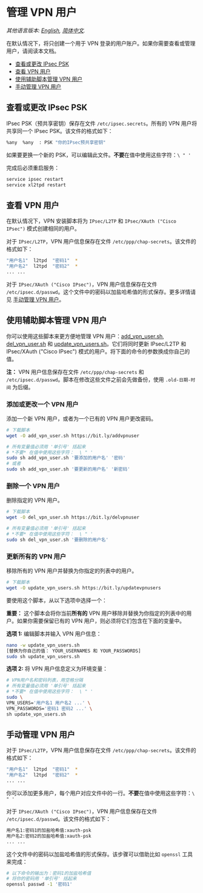 # 管理 VPN 用户

*其他语言版本: [English](manage-users.md), [简体中文](manage-users-zh.md).*

在默认情况下，将只创建一个用于 VPN 登录的用户账户。如果你需要查看或管理用户，请阅读本文档。

- [查看或更改 IPsec PSK](#查看或更改-ipsec-psk)
- [查看 VPN 用户](#查看-vpn-用户)
- [使用辅助脚本管理 VPN 用户](#使用辅助脚本管理-vpn-用户)
- [手动管理 VPN 用户](#手动管理-vpn-用户)

## 查看或更改 IPsec PSK

IPsec PSK（预共享密钥）保存在文件 `/etc/ipsec.secrets`。所有的 VPN 用户将共享同一个 IPsec PSK。该文件的格式如下：

```bash
%any  %any  : PSK "你的IPsec预共享密钥"
```

如果要更换一个新的 PSK，可以编辑此文件。**不要**在值中使用这些字符：`\ " '`

完成后必须重启服务：

```bash
service ipsec restart
service xl2tpd restart
```

## 查看 VPN 用户

在默认情况下，VPN 安装脚本将为 `IPsec/L2TP` 和 `IPsec/XAuth ("Cisco IPsec")` 模式创建相同的用户。

对于 `IPsec/L2TP`，VPN 用户信息保存在文件 `/etc/ppp/chap-secrets`。该文件的格式如下：

```bash
"用户名1"  l2tpd  "密码1"  *
"用户名2"  l2tpd  "密码2"  *
... ...
```

对于 `IPsec/XAuth ("Cisco IPsec")`，VPN 用户信息保存在文件 `/etc/ipsec.d/passwd`。这个文件中的密码以加盐哈希值的形式保存。更多详情请见 [手动管理 VPN 用户](#手动管理-vpn-用户)。

## 使用辅助脚本管理 VPN 用户

你可以使用这些脚本来更方便地管理 VPN 用户：[add_vpn_user.sh](https://github.com/hwdsl2/setup-ipsec-vpn/blob/master/extras/add_vpn_user.sh), [del_vpn_user.sh](https://github.com/hwdsl2/setup-ipsec-vpn/blob/master/extras/del_vpn_user.sh) 和 [update_vpn_users.sh](https://github.com/hwdsl2/setup-ipsec-vpn/blob/master/extras/update_vpn_users.sh)。它们将同时更新 IPsec/L2TP 和 IPsec/XAuth ("Cisco IPsec") 模式的用户。将下面的命令的参数换成你自己的值。

**注：** VPN 用户信息保存在文件 `/etc/ppp/chap-secrets` 和 `/etc/ipsec.d/passwd`。脚本在修改这些文件之前会先做备份，使用 `.old-日期-时间` 为后缀。

### 添加或更改一个 VPN 用户

添加一个新 VPN 用户，或者为一个已有的 VPN 用户更改密码。

```bash
# 下载脚本
wget -O add_vpn_user.sh https://bit.ly/addvpnuser
```

```bash
# 所有变量值必须用 '单引号' 括起来
# *不要* 在值中使用这些字符：  \ " '
sudo sh add_vpn_user.sh '要添加的用户名' '密码'
# 或者
sudo sh add_vpn_user.sh '要更新的用户名' '新密码'
```

### 删除一个 VPN 用户

删除指定的 VPN 用户。

```bash
# 下载脚本
wget -O del_vpn_user.sh https://bit.ly/delvpnuser
```

```bash
# 所有变量值必须用 '单引号' 括起来
# *不要* 在值中使用这些字符：  \ " '
sudo sh del_vpn_user.sh '要删除的用户名'
```

### 更新所有的 VPN 用户

移除所有的 VPN 用户并替换为你指定的列表中的用户。

```bash
# 下载脚本
wget -O update_vpn_users.sh https://bit.ly/updatevpnusers
```

要使用这个脚本，从以下选项中选择一个：

**重要：** 这个脚本会将你当前**所有的** VPN 用户移除并替换为你指定的列表中的用户。如果你需要保留已有的 VPN 用户，则必须将它们包含在下面的变量中。

**选项 1:** 编辑脚本并输入 VPN 用户信息：

```bash
nano -w update_vpn_users.sh
[替换为你自己的值： YOUR_USERNAMES 和 YOUR_PASSWORDS]
sudo sh update_vpn_users.sh
```

**选项 2:** 将 VPN 用户信息定义为环境变量：

```bash
# VPN用户名和密码列表，用空格分隔
# 所有变量值必须用 '单引号' 括起来
# *不要* 在值中使用这些字符：  \ " '
sudo \
VPN_USERS='用户名1 用户名2 ...' \
VPN_PASSWORDS='密码1 密码2 ...' \
sh update_vpn_users.sh
```

## 手动管理 VPN 用户

对于 `IPsec/L2TP`，VPN 用户信息保存在文件 `/etc/ppp/chap-secrets`。该文件的格式如下：

```bash
"用户名1"  l2tpd  "密码1"  *
"用户名2"  l2tpd  "密码2"  *
... ...
```

你可以添加更多用户，每个用户对应文件中的一行。**不要**在值中使用这些字符：`\ " '`

对于 `IPsec/XAuth ("Cisco IPsec")`，VPN 用户信息保存在文件 `/etc/ipsec.d/passwd`。该文件的格式如下：

```bash
用户名1:密码1的加盐哈希值:xauth-psk
用户名2:密码2的加盐哈希值:xauth-psk
... ...
```

这个文件中的密码以加盐哈希值的形式保存。该步骤可以借助比如 `openssl` 工具来完成：

```bash
# 以下命令的输出为：密码1的加盐哈希值
# 将你的密码用 '单引号' 括起来
openssl passwd -1 '密码1'
```
